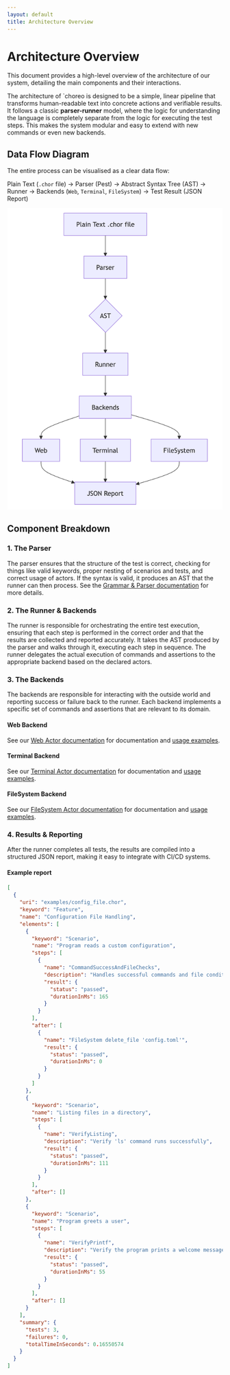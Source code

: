 ```yaml
---
layout: default
title: Architecture Overview
---
```


# Architecture Overview

This document provides a high-level overview of the architecture of our system, detailing the main components and their
interactions.

The architecture of `choreo is designed to be a simple, linear pipeline that transforms human-readable text into
concrete actions and verifiable results. It follows a classic **parser-runner** model, where the logic for understanding
the language is completely separate from the logic for executing the test steps. This makes the system modular and easy
to extend with new commands or even new backends.

## Data Flow Diagram

The entire process can be visualised as a clear data flow:

Plain Text (`.chor` file) -> Parser (Pest) -> Abstract Syntax Tree (AST) -> Runner -> Backends (`Web`, `Terminal`,
`FileSystem`) -> Test Result (JSON Report)

![Data Flow Diagram](../assets/images/choreo-flow.png)

## Component Breakdown

### 1. The Parser

The parser ensures that the structure of the test is correct, checking for things like valid keywords, proper nesting of
scenarios and tests, and correct usage of actors. If the syntax is valid, it produces an AST that the runner can then
process. See the [Grammar & Parser documentation](../grammar-and-parser) for more details.

### 2. The Runner & Backends

The runner is responsible for orchestrating the entire test execution, ensuring that each step is performed in the
correct order and that the results are collected and reported accurately.
It takes the AST produced by the parser and walks through it, executing each step in sequence. The runner delegates the
actual execution of commands and assertions to the appropriate backend based on the declared actors.

### 3. The Backends

The backends are responsible for interacting with the outside world and reporting success or failure back to the
runner. Each backend implements a specific set of commands and assertions that are relevant to its domain.

#### Web Backend

See our [Web Actor documentation](../backend-web) for documentation and [usage examples](../examples-web).

#### Terminal Backend

See our [Terminal Actor documentation](../backend-terminal) for documentation
and [usage examples](../examples-terminal).

#### FileSystem Backend

See our [FileSystem Actor documentation](../backend-filesystem) for documentation
and [usage examples](../examples-filesystem).

### 4. Results & Reporting

After the runner completes all tests, the results are compiled into a structured
JSON report, making it easy to integrate with CI/CD systems.

#### Example report

```json
[
  {
    "uri": "examples/config_file.chor",
    "keyword": "Feature",
    "name": "Configuration File Handling",
    "elements": [
      {
        "keyword": "Scenario",
        "name": "Program reads a custom configuration",
        "steps": [
          {
            "name": "CommandSuccessAndFileChecks",
            "description": "Handles successful commands and file conditions",
            "result": {
              "status": "passed",
              "durationInMs": 165
            }
          }
        ],
        "after": [
          {
            "name": "FileSystem delete_file 'config.toml'",
            "result": {
              "status": "passed",
              "durationInMs": 0
            }
          }
        ]
      },
      {
        "keyword": "Scenario",
        "name": "Listing files in a directory",
        "steps": [
          {
            "name": "VerifyListing",
            "description": "Verify 'ls' command runs successfully",
            "result": {
              "status": "passed",
              "durationInMs": 111
            }
          }
        ],
        "after": []
      },
      {
        "keyword": "Scenario",
        "name": "Program greets a user",
        "steps": [
          {
            "name": "VerifyPrintf",
            "description": "Verify the program prints a welcome message",
            "result": {
              "status": "passed",
              "durationInMs": 55
            }
          }
        ],
        "after": []
      }
    ],
    "summary": {
      "tests": 3,
      "failures": 0,
      "totalTimeInSeconds": 0.16550574
    }
  }
]
```